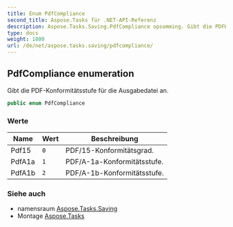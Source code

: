 ```yaml
---
title: Enum PdfCompliance
second_title: Aspose.Tasks für .NET-API-Referenz
description: Aspose.Tasks.Saving.PdfCompliance opsomming. Gibt die PDFKonformitätsstufe für die Ausgabedatei an.
type: docs
weight: 1800
url: /de/net/aspose.tasks.saving/pdfcompliance/
---
```

## PdfCompliance enumeration

Gibt die PDF-Konformitätsstufe für die Ausgabedatei an.

```csharp
public enum PdfCompliance
```

### Werte

| Name | Wert | Beschreibung |
| --- | --- | --- |
| Pdf15 | `0` | PDF/15-Konformitätsgrad. |
| PdfA1a | `1` | PDF/A-1a-Konformitätsstufe. |
| PdfA1b | `2` | PDF/A-1b-Konformitätsstufe. |

### Siehe auch

* namensraum [Aspose.Tasks.Saving](../../aspose.tasks.saving/)
* Montage [Aspose.Tasks](../../)


